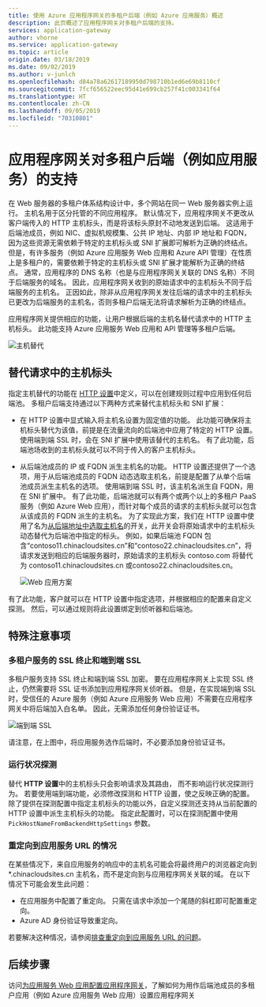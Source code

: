 ```yaml
---
title: 使用 Azure 应用程序网关的多租户后端（例如 Azure 应用服务）概述
description: 此页概述了应用程序网关对多租户后端的支持。
services: application-gateway
author: vhorne
ms.service: application-gateway
ms.topic: article
origin.date: 03/18/2019
ms.date: 09/02/2019
ms.author: v-junlch
ms.openlocfilehash: d84a78a62617189950d798710b1ed6e69b8110cf
ms.sourcegitcommit: 7fcf656522eec95d41e699cb257f41c003341f64
ms.translationtype: HT
ms.contentlocale: zh-CN
ms.lasthandoff: 09/05/2019
ms.locfileid: "70310801"
---
```

# <a name="application-gateway-support-for-multi-tenant-back-ends-such-as-app-service"></a>应用程序网关对多租户后端（例如应用服务）的支持

在 Web 服务器的多租户体系结构设计中，多个网站在同一 Web 服务器实例上运行。 主机名用于区分托管的不同应用程序。 默认情况下，应用程序网关不更改从客户端传入的 HTTP 主机标头，而是将该标头原封不动地发送到后端。 这适用于后端池成员，例如 NIC、虚拟机规模集、公共 IP 地址、内部 IP 地址和 FQDN，因为这些资源无需依赖于特定的主机标头或 SNI 扩展即可解析为正确的终结点。 但是，有许多服务（例如 Azure 应用服务 Web 应用和 Azure API 管理）在性质上是多租户的，需要依赖于特定的主机标头或 SNI 扩展才能解析为正确的终结点。 通常，应用程序的 DNS 名称（也是与应用程序网关关联的 DNS 名称）不同于后端服务的域名。 因此，应用程序网关收到的原始请求中的主机标头不同于后端服务的主机名。 正因如此，除非从应用程序网关发往后端的请求中的主机标头已更改为后端服务的主机名，否则多租户后端无法将请求解析为正确的终结点。 

应用程序网关提供相应的功能，让用户根据后端的主机名替代请求中的 HTTP 主机标头。 此功能支持 Azure 应用服务 Web 应用和 API 管理等多租户后端。 

![主机替代](./media/application-gateway-web-app-overview/host-override.png)


## <a name="override-host-header-in-the-request"></a>替代请求中的主机标头

指定主机替代的功能在 [HTTP 设置](/application-gateway/configuration-overview#http-settings)中定义，可以在创建规则过程中应用到任何后端池。 多租户后端支持通过以下两种方式来替代主机标头和 SNI 扩展：

- 在 HTTP 设置中显式输入将主机名设置为固定值的功能。 此功能可确保将主机标头替代为该值，前提是在流量流向的后端池中应用了特定的 HTTP 设置。 使用端到端 SSL 时，会在 SNI 扩展中使用该替代的主机名。 有了此功能，后端池场收到的主机标头就可以不同于传入的客户主机标头。

- 从后端池成员的 IP 或 FQDN 派生主机名的功能。 HTTP 设置还提供了一个选项，用于从后端池成员的 FQDN 动态选取主机名，前提是配置了从单个后端池成员派生主机名的选项。 使用端到端 SSL 时，该主机名派生自 FQDN，用在 SNI 扩展中。 有了此功能，后端池就可以有两个或两个以上的多租户 PaaS 服务（例如 Azure Web 应用），而针对每个成员的请求的主机标头就可以包含从该成员的 FQDN 派生的主机名。 为了实现此方案，我们在 HTTP 设置中使用了名为[从后端地址中选取主机名](/application-gateway/configuration-overview#pick-host-name-from-back-end-address)的开关，此开关会将原始请求中的主机标头动态替代为后端池中指定的标头。  例如，如果后端池 FQDN 包含“contoso11.chinacloudsites.cn”和“contoso22.chinacloudsites.cn”，将请求发送到相应的后端服务器时，原始请求的主机标头 contoso.com 将替代为 contoso11.chinacloudsites.cn 或contoso22.chinacloudsites.cn。 

  ![Web 应用方案](./media/application-gateway-web-app-overview/scenario.png)

有了此功能，客户就可以在 HTTP 设置中指定选项，并根据相应的配置来自定义探测。 然后，可以通过规则将此设置绑定到侦听器和后端池。

## <a name="special-considerations"></a>特殊注意事项

### <a name="ssl-termination-and-end-to-end-ssl-with-multi-tenant-services"></a>多租户服务的 SSL 终止和端到端 SSL

多租户服务支持 SSL 终止和端到端 SSL 加密。 要在应用程序网关上实现 SSL 终止，仍然需要将 SSL 证书添加到应用程序网关侦听器。 但是，在实现端到端 SSL 时，受信任的 Azure 服务（例如 Azure 应用服务 Web 应用）不需要在应用程序网关中将后端加入白名单。 因此，无需添加任何身份验证证书。 

![端到端 SSL](./media/application-gateway-web-app-overview/end-to-end-ssl.png)

请注意，在上图中，将应用服务选作后端时，不必要添加身份验证证书。

### <a name="health-probe"></a>运行状况探测

替代 **HTTP 设置**中的主机标头只会影响请求及其路由， 而不影响运行状况探测行为。 若要使用端到端功能，必须修改探测和 HTTP 设置，使之反映正确的配置。 除了提供在探测配置中指定主机标头的功能以外，自定义探测还支持从当前配置的 HTTP 设置中派生主机标头的功能。 指定此配置时，可以在探测配置中使用 `PickHostNameFromBackendHttpSettings` 参数。

### <a name="redirection-to-app-services-url-scenario"></a>重定向到应用服务 URL 的情况

在某些情况下，来自应用服务的响应中的主机名可能会将最终用户的浏览器定向到 *.chinacloudsites.cn 主机名，而不是定向到与应用程序网关关联的域。 在以下情况下可能会发生此问题：

- 在应用服务中配置了重定向。 只需在请求中添加一个尾随的斜杠即可配置重定向。
- Azure AD 身份验证导致重定向。

若要解决这种情况，请参阅[排查重定向到应用服务 URL 的问题](/application-gateway/troubleshoot-app-service-redirection-app-service-url)。

## <a name="next-steps"></a>后续步骤

访问[为应用服务 Web 应用配置应用程序网关](/application-gateway/configure-web-app-portal)，了解如何为用作后端池成员的多租户应用（例如 Azure 应用服务 Web 应用）设置应用程序网关

<!--Update_Description: link update -->